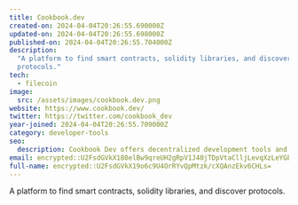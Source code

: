 ```yaml
---
title: Cookbook.dev
created-on: 2024-04-04T20:26:55.690000Z
updated-on: 2024-04-04T20:26:55.698000Z
published-on: 2024-04-04T20:26:55.704000Z
description:
  "A platform to find smart contracts, solidity libraries, and discover
  protocols."
tech:
  - filecoin
image:
  src: /assets/images/cookbook.dev.png
website: https://www.cookbook.dev/
twitter: https://twitter.com/cookbook_dev
year-joined: 2024-04-04T20:26:55.709000Z
category: developer-tools
seo:
  description: Cookbook Dev offers decentralized development tools and resources.
email: encrypted::U2FsdGVkX180elBw9qreUH2gRpV1J40jTDpVtaClljLevqXzLeYGE+RMrUJ4PlCe
full-name: encrypted::U2FsdGVkX19o6c9U4OrRYvQpMtzk/cXQAnzEkv6CHLs=
---
```


A platform to find smart contracts, solidity libraries, and discover protocols.
